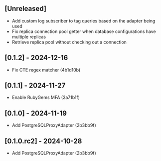 ## [Unreleased]

- Add custom log subscriber to tag queries based on the adapter being used
- Fix replica connection pool getter when database configurations have multiple replicas
- Retrieve replica pool without checking out a connection

## [0.1.2] - 2024-12-16

- Fix CTE regex matcher (4b1d10b)

## [0.1.1] - 2024-11-27

- Enable RubyGems MFA (2a71b1f)

## [0.1.0] - 2024-11-19

- Add PostgreSQLProxyAdapter (2b3bb9f)

## [0.1.0.rc2] - 2024-10-28

- Add PostgreSQLProxyAdapter (2b3bb9f)
